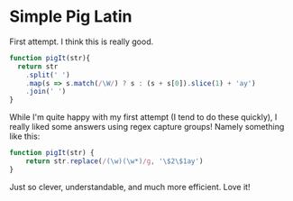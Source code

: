 # Simple Pig Latin

First attempt. I think this is really good.
```js
function pigIt(str){
  return str
    .split(' ')
    .map(s => s.match(/\W/) ? s : (s + s[0]).slice(1) + 'ay')
    .join(' ')
}
```

While I'm quite happy with my first attempt (I tend to do these quickly),
I really liked some answers using regex capture groups! Namely something
like this:
```js
function pigIt(str) {
	return str.replace(/(\w)(\w*)/g, '\$2\$1ay')
}
```

Just so clever, understandable, and much more efficient. Love it!
